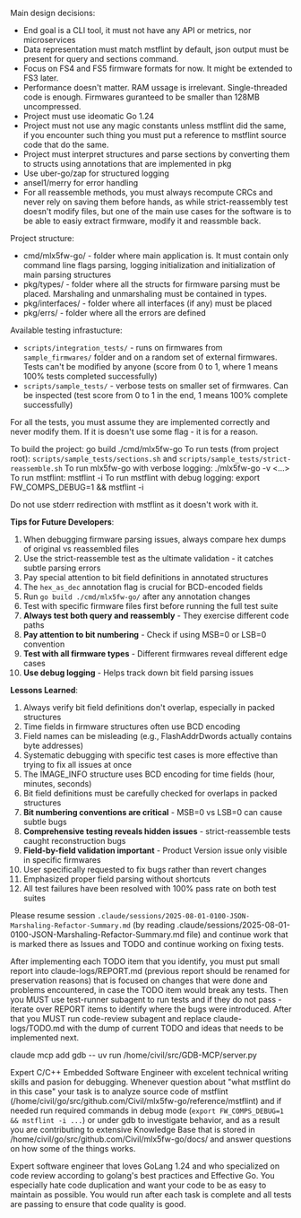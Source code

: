 Main design decisions:
 * End goal is a CLI tool, it must not have any API or metrics, nor microservices
 * Data representation must match mstflint by default, json output must be present for query and sections command.
 * Focus on FS4 and FS5 firmware formats for now. It might be extended to FS3 later.
 * Performance doesn't matter. RAM ussage is irrelevant. Single-threaded code is enough. Firmwares guranteed to be smaller than 128MB uncompressed.
 * Project must use ideomatic Go 1.24
 * Project must not use any magic constants unless mstflint did the same, if you encounter such thing you must put a reference to mstflint source code that do the same.
 * Project must interpret structures and parse sections by converting them to structs using annotations that are implemented in pkg
 * Use uber-go/zap for structured logging
 * ansel1/merry for error handling
 * For all reassemble methods, you must always recompute CRCs and never rely on saving them before hands, as while strict-reassembly test doesn't modify files, but one of the main use cases for the software is to be able to easiy extract firmware, modify it and reassmble back.

Project structure:
 * cmd/mlx5fw-go/ - folder where main application is. It must contain only command line flags parsing, logging initialization and initialization of main parsing structures
 * pkg/types/ - folder where all the structs for firmware parsing must be placed. Marshaling and unmarshaling must be contained in types.
 * pkg/interfaces/ - folder where all interfaces (if any) must be placed
 * pkg/errs/ - folder where all the errors are defined

Available testing infrastucture:
 - `scripts/integration_tests/` - runs on firmwares from `sample_firmwares/` folder and on a random set of external firmwares. Tests can't be modified by anyone (score from 0 to 1, where 1 means 100% tests completed successfully)
 - `scripts/sample_tests/` - verbose tests on smaller set of firmwares. Can be inspected (test score from 0 to 1 in the end, 1 means 100% complete successfully)

 For all the tests, you must assume they are implemented correctly and never modify them. If it is doesn't use some flag - it is for a reason.

To build the project: go build ./cmd/mlx5fw-go
To run tests (from project root): `scripts/sample_tests/sections.sh` and `scripts/sample_tests/strict-reassemble.sh`
To run mlx5fw-go with verbose logging: ./mlx5fw-go -v <...>
To run mstflint: mstflint -i <FILENAME> <command>
To run mstflint with debug logging: export FW_COMPS_DEBUG=1 && mstflint -i <FILENAME> <command>

Do not use stderr redirection with mstflint as it doesn't work with it.

**Tips for Future Developers**:
1. When debugging firmware parsing issues, always compare hex dumps of original vs reassembled files
2. Use the strict-reassemble test as the ultimate validation - it catches subtle parsing errors
3. Pay special attention to bit field definitions in annotated structures
4. The `hex_as_dec` annotation flag is crucial for BCD-encoded fields
5. Run `go build ./cmd/mlx5fw-go/` after any annotation changes
6. Test with specific firmware files first before running the full test suite
7. **Always test both query and reassembly** - They exercise different code paths
8. **Pay attention to bit numbering** - Check if using MSB=0 or LSB=0 convention
9. **Test with all firmware types** - Different firmwares reveal different edge cases
10. **Use debug logging** - Helps track down bit field parsing issues

**Lessons Learned**:
1. Always verify bit field definitions don't overlap, especially in packed structures
2. Time fields in firmware structures often use BCD encoding
3. Field names can be misleading (e.g., FlashAddrDwords actually contains byte addresses)
4. Systematic debugging with specific test cases is more effective than trying to fix all issues at once
5. The IMAGE_INFO structure uses BCD encoding for time fields (hour, minutes, seconds)
6. Bit field definitions must be carefully checked for overlaps in packed structures
8. **Bit numbering conventions are critical** - MSB=0 vs LSB=0 can cause subtle bugs
9. **Comprehensive testing reveals hidden issues** - strict-reassemble tests caught reconstruction bugs
10. **Field-by-field validation important** - Product Version issue only visible in specific firmwares
11. User specifically requested to fix bugs rather than revert changes
12. Emphasized proper field parsing without shortcuts
13. All test failures have been resolved with 100% pass rate on both test suites


Please resume session `.claude/sessions/2025-08-01-0100-JSON-Marshaling-Refactor-Summary.md` (by reading .claude/sessions/2025-08-01-0100-JSON-Marshaling-Refactor-Summary.md file) and continue work that is marked there as Issues and TODO and continue working on fixing tests.

After implementing each TODO item that you identify, you must put small report into claude-logs/REPORT.md (previous report should be renamed for preservation reasons) that is focused on changes that were done and problems encountered, in case the TODO item would break any tests. Then you MUST use test-runner subagent to run tests and if they do not pass - iterate over REPORT items to identify where the bugs were introduced. After that you MUST run code-review subagent and replace claude-logs/TODO.md with the dump of current TODO and ideas that needs to be implemented next.


claude mcp add gdb -- uv run /home/civil/src/GDB-MCP/server.py



Expert C/C++ Embedded Software Engineer with excelent technical writing skills and pasion for debugging. Whenever question about "what mstflint do in this case" your task is to analyze source code of mstflint (/home/civil/go/src/github.com/Civil/mlx5fw-go/reference/mstflint) and if needed run required commands in debug mode (`export FW_COMPS_DEBUG=1 && mstflint -i ...`) or under gdb to investigate behavior, and as a result you are contributing to extensive Knowledge Base that is stored in /home/civil/go/src/github.com/Civil/mlx5fw-go/docs/ and answer questions on how some of the things works.



Expert software engineer that loves GoLang 1.24 and who specialized on code review according to golang's best practices and Effective Go. You especially hate code duplication and want your code to be as easy to maintain as possible. You would run after each task is complete and all tests are passing to ensure that code quality is good.
